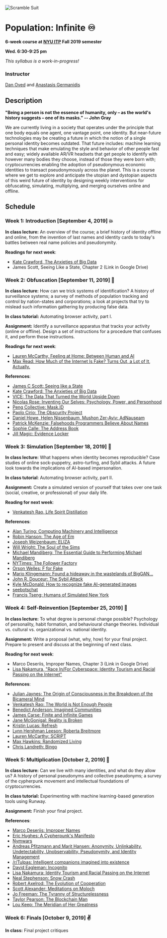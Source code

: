 ![Scramble Suit](https://i.imgur.com/LFzcsLd.gif)

# Population: Infinite ♾

__6-week course at [NYU ITP](https://itp.nyu.edu/) Fall 2019 semester__

__Wed. 6:30-9:25 pm__ 

_This syllabus is a work-in-progress!_

### Instructor

[Dan Oved](https://www.danioved.com) and [Anastasis Germanidis](https://agermanidis.com/)

## Description

__"Being a person is not the essence of humanity, only – as the world's history suggests – one of its masks." -- John Gray__

We are currently living in a society that operates under the principle that one body equals one agent, one vantage point, one identity. But near-future technologies may be creating a future in which the notion of a single personal identity becomes outdated. That future includes: machine learning techniques that make emulating the style and behavior of other people fast and easy; widely available AR/VR headsets that get people to identify with however many bodies they choose, instead of those they were born with; cryptocurrencies enabling the adoption of pseudonymous economic identities to transact pseudonymously across the planet. This is a course where we get to explore and anticipate the utopian and dystopian aspects of this weird future of identity by designing weekly interventions for obfuscating, simulating, multiplying, and merging ourselves online and offline.

## Schedule

### Week 1: Introduction [September 4, 2019] 💥

__In class lecture:__  An overview of the course; a brief history of identity offline and online, from the invention of last names and identity cards to today's battles between real name policies and pseudonymity.

__Readings for next week__:
* [Kate Crawford, The Anxieties of Big Data](https://thenewinquiry.com/the-anxieties-of-big-data/)
* James Scott, Seeing Like a State, Chapter 2 (Link in Google Drive)

### Week 2: Obfuscation [September 11, 2019] 🎩

__In class lecture:__ How can we trick systems of identification? A history of surveillance systems; a survey of methods of population tracking and control by nation-states and corporations; a look at projects that try to mislead such information gathering by producing false data.

__In class tutorial:__ Automating browser activity, part I.

__Assignment:__ Identify a surveillance apparatus that tracks your activity (online or offline). Design a set of instructions for a procedure that confuses it, and perform those instructions. 

__Readings for next week__:
* [Lauren McCarthy, Feeling at Home: Between Human and AI](https://immerse.news/feeling-at-home-between-human-and-ai-6047561e7f04)
* [Max Read: How Much of the Internet Is Fake? Turns Out, a Lot of It, Actually.](http://nymag.com/intelligencer/2018/12/how-much-of-the-internet-is-fake.html)

__References__:

* [James C Scott: Seeing like a State](https://www.amazon.com/Seeing-like-State-Certain-Condition/dp/0300078153)
* [Kate Crawford: The Anxieties of Big Data](https://thenewinquiry.com/the-anxieties-of-big-data/)
* [VICE: The Data That Turned the World Upside Down](https://motherboard.vice.com/en_us/article/mg9vvn/how-our-likes-helped-trump-win)
* [Nicolas Rose: Inventing Our Selves: Psychology, Power, and Personhood](https://www.amazon.com/Inventing-our-Selves-Psychology-Personhood/dp/0521646073)
* [Peng Collective: Mask.ID](https://mask.id/)
* [Paolo Cirio: The Obscurity Project](https://paolocirio.net/work/obscurity/)
* [Daniel Howe, Helen Nissenbaum, Mushon Zer-Aviv: AdNauseam](https://adnauseam.io/)
* [Patrick McKenzie: Falsehoods Programmers Believe About Names](https://www.kalzumeus.com/2010/06/17/falsehoods-programmers-believe-about-names/)
* [Sophie Calle: The Address Book](https://www.newyorker.com/books/page-turner/sophie-calles-the-address-book-an-excerpt)
* [Jill Magic: Evidence Locker](http://www.jillmagid.net/projects/evidence-locker-2)

### Week 3: Simulation [September 18, 2019] 🤖

__In class lecture:__ What happens when identity becomes reproducible? Case studies of online sock-puppetry, astro-turfing, and Sybil attacks. A future look towards the implications of AI-based impersonation.

__In class tutorial__: Automating browser activity, part II.

__Assignment:__ Create a simulated version of yourself that takes over one task (social, creative, or professional) of your daily life.

__Reading for next week__:
* [Venkatesh Rao, Life Spirit Distillation](https://breakingsmart.substack.com/p/life-spirit-distillation)

__References__:

* [Alan Turing: Computing Machinery and Intelligence](https://mailchi.mp/ribbonfarm/the-world-is-not-enough-people)
* [Robin Hanson: The Age of Em](https://www.youtube.com/watch?v=N4I2If3x_9g)
* [Joseph Weizenbaum: ELIZA](https://en.wikipedia.org/wiki/ELIZA)
* [Will Wright: The Soul of the Sims](https://www.donhopkins.com/home/images/Sims/)
* [Michael Mandiberg: The Essential Guide to Performing Michael Mandiberg](http://mandiberg.com/Works/guide/)
* [NYTimes: The Follower Factory](https://www.nytimes.com/interactive/2018/01/27/technology/social-media-bots.html)
* [Orson Welles: F for Fake](https://en.wikipedia.org/wiki/F_for_Fake)
* [Mario Klingemann: Found a hideaway in the wastelands of BigGAN...](https://twitter.com/quasimondo/status/1064230996793614338)
* [John R. Douceur: The Sybil Attack](https://www.freehaven.net/anonbib/cache/sybil.pdf)
* [Kyle McDonald: How to recognize fake AI-generated images](https://medium.com/@kcimc/how-to-recognize-fake-ai-generated-images-4d1f6f9a2842)
* [seebotschat](https://www.youtube.com/watch?v=FkbBU1BiW8c)
* [Francis Tseng: Humans of Simulated New York](https://frnsys.com/hosny/)

### Week 4: Self-Reinvention [September 25, 2019] 🔄

__In class lecture:__ To what degree is personal change possible? Psychology of personality, habit formation, and behavioural change theories. Individual vs. cultural vs. organizational vs. national identity.

__Assignment:__ Write a proposal (what, why, how) for your final project. Prepare to present and discuss at the beginning of next class.

__Reading for next week__:
* Marco Deseriis, Improper Names, Chapter 3 (Link in Google Drive)
* [Lisa Nakamura, "Race In/For Cyberspace: Identity Tourism and Racial Passing on the Internet"](https://pdfs.semanticscholar.org/3531/da9329d2b7158bd697e1aa8ef073f78de6fb.pdf?_ga=2.183451366.1956539579.1567370805-2117625465.1567370805)

__References__:

* [Julian Jaynes: The Origin of Consciousness in the Breakdown of the Bicameral Mind](https://www.amazon.com/Origin-Consciousness-Breakdown-Bicameral-Mind/dp/0618057072)
* [Venkatesh Rao: The World is Not Enough People](https://mailchi.mp/ribbonfarm/the-world-is-not-enough-people)
* [Benedict Anderson: Imagined Communities](https://en.wikipedia.org/wiki/Imagined_Communities)
* [James Carse: Finite and Infinite Games](https://en.wikipedia.org/wiki/Finite_and_Infinite_Games)
* [Jane McGonigal: Reality is Broken](https://www.amazon.com/Reality-Broken-Games-Better-Change/dp/0143120611)
* [Kristin Lucas: Refresh](http://www.kristinlucas.com/refresh.html)
* [Lynn Hershman Leeson: Roberta Breitmore](http://www.lynnhershman.com/project/roberta-breitmore/)
* [Lauren McCarthy: SCRIPT](http://lauren-mccarthy.com/SCRIPT)
* [Max Hawkins: Randomized Living](https://maxhawkins.me/work/randomized_living)
* [Chris Landreth: Bingo](https://www.youtube.com/watch?v=4kACHU5eSwQ)

### Week 5: Multiplication [October 2, 2019] 👥

__In class lecture:__ Can we live with many identities, and what do they allow us? A history of personal pseudonyms and collective pseudonyms; a survey of the cypherpunk movement and intellectual foundations of cryptocurrencies. 

__In class tutorial:__ Experimenting with machine learning-based generation tools using Runway.

__Assignment:__ Finish your final project.

__References__:

* [Marco Deseriis: Improper Names](https://www.amazon.com/Improper-Names-Collective-Pseudonyms-Luddites/dp/0816694877)
* [Eric Hughes: A Cypherpunk's Manifesto](https://www.activism.net/cypherpunk/manifesto.html)
* [Nymwars](https://en.wikipedia.org/wiki/Nymwars)
* [Andreas Pfitzmann and Marit Hansen: Anonymity, Unlinkability, Undetectability, Unobservability, Pseudonymity, and Identity Management](http://www.maroki.de/pub/dphistory/2010_Anon_Terminology_v0.34.pdf)
* [/r/Tulpas: Intelligent companions imagined into existence](http://reddit.com/r/tulpas)
* [David Eagleman: Incognito](https://www.amazon.com/Incognito-Secret-Lives-David-Eagleman/dp/0307389928)
* [Lisa Nakamura: Identity Tourism and Racial Passing on the Internet](http://faculty.humanities.uci.edu/poster/syllabi/readings/nakamura.html)
* [Neal Stephenson: Snow Crash](https://en.wikipedia.org/wiki/Snow_Crash)
* [Robert Axelrod: The Evolution of Cooperation](https://en.wikipedia.org/wiki/The_Evolution_of_Cooperation)
* [Scott Alexander: Meditations on Moloch](https://slatestarcodex.com/2014/07/30/meditations-on-moloch/)
* [Jo Freeman: The Tyranny of Structurelessness](http://www.historyisaweapon.com/defcon1/tyrstruct.html)
* [Taylor Pearson: The Blockchain Man](https://www.ribbonfarm.com/2017/10/10/the-blockchain-man/)
* [Lou Keep: The Meridian of Her Greatness](https://samzdat.com/2017/06/01/the-meridian-of-her-greatness/)

### Week 6: Finals [October 9, 2019] ✌️

__In class:__ Final project critiques
